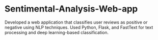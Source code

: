 # Sentimental-Analysis-Web-app
Developed a web application that classifies user reviews as positive or negative using NLP techniques.
Used Python, Flask, and FastText for text processing and deep learning-based classification.
